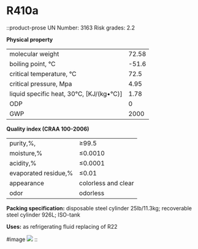 # R410a

::product-prose
UN Number: 3163 Risk grades: 2.2

**Physical property**

|                                          |       |
|------------------------------------------|-------|
| molecular weight                         | 72.58 |
| boiling point, °C                        | -51.6 |
| critical temperature, °C                 | 72.5  |
| critical pressure, Mpa                   | 4.95  |
| liquid specific heat, 30°C, [KJ/(kg•°C)] | 1.78  |
| ODP                                      | 0     |
| GWP                                      | 2000  |

**Quality index (CRAA 100-2006)**

|                      |                     |
|----------------------|---------------------|
| purity,%,            | ≥99.5               |
| moisture,%           | ≤0.0010             |
| acidity,%            | ≤0.0001             |
| evaporated residue,% | ≤0.01               |
| appearance           | colorless and clear |
| odor                 | odorless            |

**Packing specification:** disposable steel cylinder 25lb/11.3kg; recoverable steel cylinder 926L; ISO-tank

**Uses:** as refrigerating fluid replacing of R22

#image
![](/product/r410a.jpg)
::
